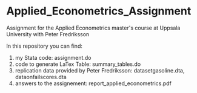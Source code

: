 # Applied_Econometrics_Assignment
Assignment for the Applied Econometrics master's course at Uppsala University with Peter Fredriksson

In this repository you can find:

1. my Stata code: assignment.do
2. code to generate LaTex Table: summary_tables.do
3. replication data provided by Peter Fredriksson: datasetgasoline.dta, dataonfailscores.dta
4. answers to the assignement: report_applied_econometrics.pdf


